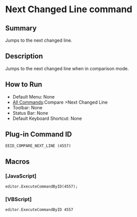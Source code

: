 # Next Changed Line command

## Summary

Jumps to the next changed line.

## Description

Jumps to the next changed line when in comparison mode.

## How to Run

- Default Menu: None
- [All Commands](../tools/all_commands):Compare \>Next Changed Line
- Toolbar: None
- Status Bar: None
- Default Keyboard Shortcut: None

## Plug-in Command ID

```
EEID_COMPARE_NEXT_LINE (4557)```

## Macros

### \[JavaScript\]

```
editor.ExecuteCommandByID(4557);
```

### \[VBScript\]

```
editor.ExecuteCommandByID 4557
```
